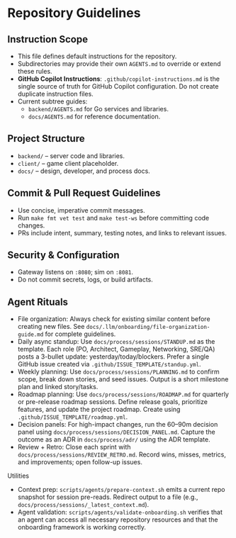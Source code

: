 # Repository Guidelines

## Instruction Scope
- This file defines default instructions for the repository.
- Subdirectories may provide their own `AGENTS.md` to override or extend these rules.
- **GitHub Copilot Instructions**: `.github/copilot-instructions.md` is the single source of truth for GitHub Copilot configuration. Do not create duplicate instruction files.
- Current subtree guides:
  - `backend/AGENTS.md` for Go services and libraries.
  - `docs/AGENTS.md` for reference documentation.

## Project Structure
- `backend/` – server code and libraries.
- `client/` – game client placeholder.
- `docs/` – design, developer, and process docs.

## Commit & Pull Request Guidelines
- Use concise, imperative commit messages.
- Run `make fmt vet test` and `make test-ws` before committing code changes.
- PRs include intent, summary, testing notes, and links to relevant issues.

## Security & Configuration
- Gateway listens on `:8080`; sim on `:8081`.
- Do not commit secrets, logs, or build artifacts.

## Agent Rituals
- File organization: Always check for existing similar content before creating new files. See `docs/.llm/onboarding/file-organization-guide.md` for complete guidelines.
- Daily async standup: Use `docs/process/sessions/STANDUP.md` as the template. Each role (PO, Architect, Gameplay, Networking, SRE/QA) posts a 3-bullet update: yesterday/today/blockers. Prefer a single GitHub issue created via `.github/ISSUE_TEMPLATE/standup.yml`.
- Weekly planning: Use `docs/process/sessions/PLANNING.md` to confirm scope, break down stories, and seed issues. Output is a short milestone plan and linked story/tasks.
- Roadmap planning: Use `docs/process/sessions/ROADMAP.md` for quarterly or pre-release roadmap sessions. Define release goals, prioritize features, and update the project roadmap. Create using `.github/ISSUE_TEMPLATE/roadmap.yml`.
- Decision panels: For high-impact changes, run the 60–90m decision panel using `docs/process/sessions/DECISION_PANEL.md`. Capture the outcome as an ADR in `docs/process/adr/` using the ADR template.
- Review + Retro: Close each sprint with `docs/process/sessions/REVIEW_RETRO.md`. Record wins, misses, metrics, and improvements; open follow-up issues.

Utilities
- Context prep: `scripts/agents/prepare-context.sh` emits a current repo snapshot for session pre-reads. Redirect output to a file (e.g., `docs/process/sessions/_latest_context.md`).
- Agent validation: `scripts/agents/validate-onboarding.sh` verifies that an agent can access all necessary repository resources and that the onboarding framework is working correctly.
